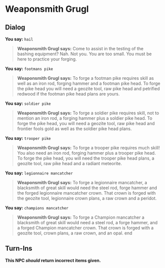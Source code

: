 # Weaponsmith Grugl


## Dialog

**You say:** `hail`



>**Weaponsmith Grugl says:** Come to assist in the testing of the bashing equipment? Nah. Not you. You are too small. You must be here to practice your forging.

**You say:** `footmans pike`



>**Weaponsmith Grugl says:** To forge a footman pike requires skill as well as an iron rod, forging hammer and a footman pike head. To forge the pike head you will need a geozite tool, raw pike head and petrified redwood if the footman pike head plans are yours.

**You say:** `soldier pike`



>**Weaponsmith Grugl says:** To forge a soldier pike requires skill, not to mention an iron rod, a forging hammer plus a soldier pike head. To forge the pike head, you will need a geozite tool, raw pike head and frontier fools gold as well as the soldier pike head plans.

**You say:** `trooper pike`



>**Weaponsmith Grugl says:** To forge a trooper pike requires much skill! You also need an iron rod, forging hammer plus a trooper pike head. To forge the pike head, you will need the trooper pike head plans, a geozite tool, raw pike head and a radiant meteorite.

**You say:** `legionnaire mancatcher`



>**Weaponsmith Grugl says:** To forge a legionnaire mancatcher, a blacksmith of great skill would need the steel rod, forge hammer and the forged legionnaire mancatcher crown. That crown is forged with the geozite tool, legionnaire crown plans, a raw crown and a peridot.

**You say:** `champions mancatcher`



>**Weaponsmith Grugl says:** To forge a Champion mancatcher a blacksmith of great skill would need a steel rod, a forge hammer, and a forged Champion mancatcher crown. That crown is forged with a geozite tool, crown plans, a raw crown, and an opal.
end



## Turn-Ins



**This NPC *should* return incorrect items given.**






